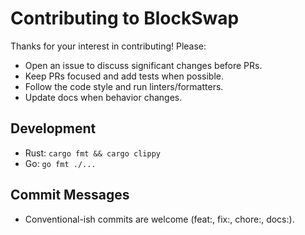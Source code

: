# Contributing to BlockSwap

Thanks for your interest in contributing! Please:
- Open an issue to discuss significant changes before PRs.
- Keep PRs focused and add tests when possible.
- Follow the code style and run linters/formatters.
- Update docs when behavior changes.

## Development
- Rust: `cargo fmt && cargo clippy`
- Go: `go fmt ./...`

## Commit Messages
- Conventional-ish commits are welcome (feat:, fix:, chore:, docs:).
